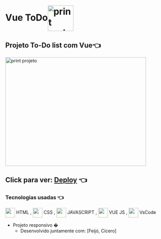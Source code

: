 # Vue ToDo<img alt='print projeto' align="center" height="80" width="80" src="https://c.tenor.com/QkBOcqjpksIAAAAM/patrick-star-to-do-list.gif">


[//]:<> (../master/assets/img/print.png) 
## Projeto To-Do list com Vue👈 
    

<img alt='print projeto' align="center" height="340" width="440" src="../master/img/print.png">

## Click para ver: <a href='https://joaogabrielz.github.io/vue-todo/'>Deploy</a> 👈 

### Tecnologias usadas 👈 
<img align="center" height="30" width="30" src="https://cdn.jsdelivr.net/gh/devicons/devicon/icons/html5/html5-original.svg"> HTML , 
<img align="center" height="30" width="30" src="https://cdn.jsdelivr.net/gh/devicons/devicon/icons/css3/css3-original.svg"> CSS , 
<img align="center" height="30" width="30" src="https://cdn.jsdelivr.net/gh/devicons/devicon/icons/javascript/javascript-original.svg"> JAVASCRIPT ,
<img align="center" height="30" width="30" src="https://cdn.jsdelivr.net/gh/devicons/devicon/icons/vuejs/vuejs-original.svg"> VUE JS ,
<img align="center" height="30" width="30" src="https://cdn.jsdelivr.net/gh/devicons/devicon/icons/vscode/vscode-original.svg"> VsCode 
- Projeto responsivo  �
  - Desenvolvido juntamente com: [Feijó, Cícero]
